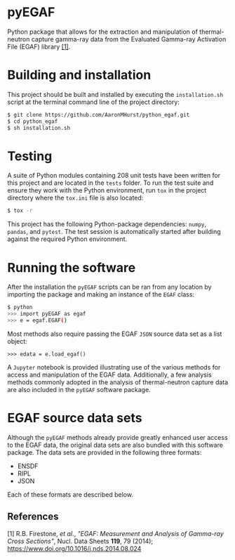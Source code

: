 # pyEGAF

Python package that allows for the extraction and manipulation of thermal-neutron capture gamma-ray data from the Evaluated Gamma-ray Activation File (EGAF) library [[1]](#1).

# Building and installation

This project should be built and installed by executing the `installation.sh` script at the terminal command line of the project directory:

```Bash
$ git clone https://github.com/AaronMHurst/python_egaf.git
$ cd python_egaf
$ sh installation.sh
```

# Testing

A suite of Python modules containing 208 unit tests have been written for this project and are located in the `tests` folder.  To run the test suite and ensure they work with the Python environment, run `tox` in the project directory where the `tox.ini` file is also located:

```Bash
$ tox -r
```

This project has the following Python-package dependencies: `numpy`, `pandas`, and `pytest`.  The test session is automatically started after building against the required Python environment.

# Running the software

After the installation the `pyEGAF` scripts can be ran from any location by importing the package and making an instance of the `EGAF` class:

```Bash
$ python
>>> import pyEGAF as egaf
>>> e = egaf.EGAF()
```

Most methods also require passing the EGAF `JSON` source data set as a list object:

```
>>> edata = e.load_egaf()
```

A `Jupyter` notebook is provided illustrating use of the various methods for access and manipulation of the EGAF data.  Additionally, a few analysis methods commonly adopted in the analysis of thermal-neutron capture data are also included in the `pyEGAF` software package.

# EGAF source data sets

Although the `pyEGAF` methods already provide greatly enhanced user access to the EGAF data, the original data sets are also bundled with this software package.  The data sets are provided in the following three formats:

* ENSDF
* RIPL
* JSON

Each of these formats are described below.





## References
<a id="1">[1]</a>
R.B. Firestone, *et al*.,
*"EGAF: Measurement and Analysis of Gamma-ray Cross Sections"*,
Nucl. Data Sheets **119**, 79 (2014);
https://www.doi.org/10.1016/j.nds.2014.08.024

